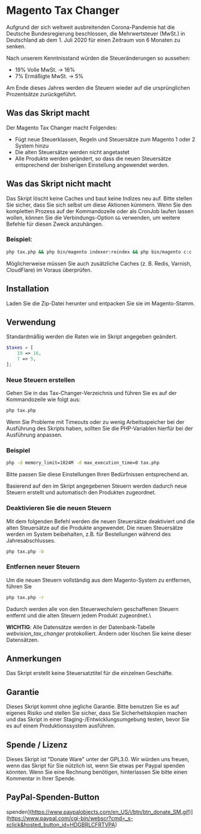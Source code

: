 # Magento Tax Changer

Aufgrund der sich weltweit ausbreitenden Corona-Pandemie hat die Deutsche Bundesregierung beschlossen, die Mehrwertsteuer (MwSt.) in Deutschland ab dem 1. Juli 2020 für einen Zeitraum von 6 Monaten zu senken.

Nach unserem Kenntnisstand würden die Steueränderungen so aussehen:

* 19% Volle MwSt. -> 16%
* 7% Ermäßigte MwSt. -> 5%

Am Ende dieses Jahres werden die Steuern wieder auf die ursprünglichen Prozentsätze zurückgeführt.

## Was das Skript macht

Der Magento Tax Changer macht Folgendes: 
 
* Fügt neue Steuerklassen, Regeln und Steuersätze zum  Magento 1 oder 2 System hinzu
* Die alten Steuersätze werden nicht angetastet
* Alle Produkte werden geändert, so dass die neuen Steuersätze entsprechend der bisherigen Einstellung angewendet werden.

## Was das Skript nicht macht

Das Skript löscht keine Caches und baut keine Indizes neu auf. Bitte stellen Sie sicher, dass Sie sich selbst um diese Aktionen kümmern. Wenn Sie den kompletten Prozess auf der Kommandozeile oder als CronJob laufen lassen wollen, können Sie die Verbindungs-Option `&&` verwenden, um weitere Befehle für diesen Zweck anzuhängen.

### Beispiel:

```Bash
php tax.php && php bin/magento indexer:reindex && php bin/magento c:c
```

Möglicherweise müssen Sie auch zusätzliche Caches (z. B. Redis, Varnish, CloudFlare) im Voraus überprüfen.

## Installation

Laden Sie die Zip-Datei herunter und entpacken Sie sie im Magento-Stamm.

## Verwendung

Standardmäßig werden die Raten wie im Skript angegeben geändert.

```php
$taxes = [
    19 => 16,
    7 => 5,
];

```

### Neue Steuern erstellen

Gehen Sie in das Tax-Changer-Verzeichnis und führen Sie es auf der Kommandozeile wie folgt aus:

```Bash
php tax.php
```

Wenn Sie Probleme mit Timeouts oder zu wenig Arbeitsspeicher bei der Ausführung des Skripts haben, sollten Sie die PHP-Variablen hierfür bei der Ausführung anpassen.

### Beispiel

```Bash
php -d memory_limit=1024M -d max_execution_time=0 tax.php
```

Bitte passen Sie diese Einstellungen Ihren Bedürfnissen entsprechend an.

Basierend auf den im Skript angegebenen Steuern werden dadurch neue Steuern erstellt und automatisch den Produkten zugeordnet.

### Deaktivieren Sie die neuen Steuern
Mit dem folgenden Befehl werden die neuen Steuersätze deaktiviert und die alten Steuersätze auf die Produkte angewendet. Die neuen Steuersätze werden im System beibehalten, z.B. für Bestellungen während des Jahresabschlusses. 

```Bash
php tax.php -b
```

### Entfernen neuer Steuern

Um die neuen Steuern vollständig aus dem Magento-System zu entfernen, führen Sie

```Bash
php tax.php -r
```

Dadurch werden alle von den Steuerwechslern geschaffenen Steuern entfernt und die alten Steuern jedem Produkt zugeordnet.\

**WICHTIG**: Alle Datensätze werden in der Datenbank-Tabelle *webvision_tax_changer* protokolliert. Ändern oder löschen Sie keine dieser Datensätzen.

## Anmerkungen

Das Skript erstellt keine Steuersatztitel für die einzelnen Geschäfte.

## Garantie
Dieses Skript kommt ohne jegliche Garantie. Bitte benutzen Sie es auf eigenes Risiko und stellen Sie sicher, dass Sie Sicherheitskopien machen und das Skript in einer Staging-/Entwicklungsumgebung testen, bevor Sie es auf einem Produktionssystem ausführen.

## Spende / Lizenz
Dieses Skript ist "Donate Ware" unter der GPL3.0. Wir würden uns freuen, wenn das Skript für Sie nützlich ist, wenn Sie etwas per Paypal spenden könnten. Wenn Sie eine Rechnung benötigen, hinterlassen Sie bitte einen Kommentar in Ihrer Spende.

## PayPal-Spenden-Button

spenden](https://www.paypalobjects.com/en_US/i/btn/btn_donate_SM.gif)](https://www.paypal.com/cgi-bin/webscr?cmd=_s-xclick&hosted_button_id=HDGBRLCFRTVPA)

